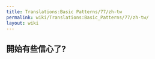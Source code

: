 ```yaml
---
title: Translations:Basic Patterns/77/zh-tw
permalink: wiki/Translations:Basic_Patterns/77/zh-tw/
layout: wiki
---
```


## 開始有些信心了?
